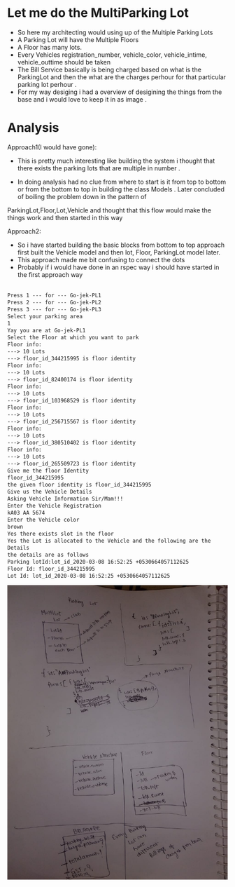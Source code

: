 # Let me do the MultiParking Lot

- So here my architecting would using up of the Multiple Parking Lots 
- A Parking Lot will have the Multiple Floors
- A Floor has many lots.
- Every Vehicles registration_number, vehicle_color, vehicle_intime, vehicle_outtime should be taken
- The Bill Service basically is being charged based on what is the ParkingLot and then the what are the charges perhour for that particular parking lot perhour .
- For my way desiging i had a overview of desigining the things from the base and i would love to keep it in as image .


# Analysis 
Approach1(I would have gone):
  - This is pretty much interesting like building the system i thought that there exists the parking lots that are multiple in number .
  
  - In doing analysis had no clue from where to start is it from top to bottom or from the bottom to top in building the class Models . Later concluded of boiling the problem down in the pattern of

  ParkingLot,Floor,Lot,Vehicle and thought that this flow would make the things work and then started in this way

Approach2:
  - So i have started building the basic blocks from bottom to top approach first built the Vehicle model and then lot, Floor, ParkingLot model later. 
  - This approach made me bit confusing to connect the dots
  - Probably if i would have done in an rspec way i should have started in the first approach way
```

Press 1 --- for --- Go-jek-PL1
Press 2 --- for --- Go-jek-PL2
Press 3 --- for --- Go-jek-PL3
Select your parking area
1
Yay you are at Go-jek-PL1
Select the Floor at which you want to park
Floor info:
---> 10 Lots
---> floor_id_344215995 is floor identity
Floor info:
---> 10 Lots
---> floor_id_82400174 is floor identity
Floor info:
---> 10 Lots
---> floor_id_103968529 is floor identity
Floor info:
---> 10 Lots
---> floor_id_256715567 is floor identity
Floor info:
---> 10 Lots
---> floor_id_380510402 is floor identity
Floor info:
---> 10 Lots
---> floor_id_265509723 is floor identity
Give me the floor Identity
floor_id_344215995
the given floor identity is floor_id_344215995
Give us the Vehicle Details
Asking Vehicle Information Sir/Mam!!!
Enter the Vehicle Registration
kA03 AA 5674
Enter the Vehicle color
brown
Yes there exists slot in the floor
Yes the Lot is allocated to the Vehicle and the following are the Details
the details are as follows
Parking lotId:lot_id_2020-03-08 16:52:25 +0530664057112625
Floor Id: floor_id_344215995
Lot Id: lot_id_2020-03-08 16:52:25 +0530664057112625

```
![alt text](https://github.com/prathap442/parking_lot_pracs/blob/master/multi_parking_lot_sketch_brief.jpeg)